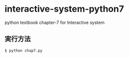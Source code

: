 # interactive-system-python7
python textbook chapter-7 for Interactive system

## 実行方法

```bash
$ python chap7.py
```
